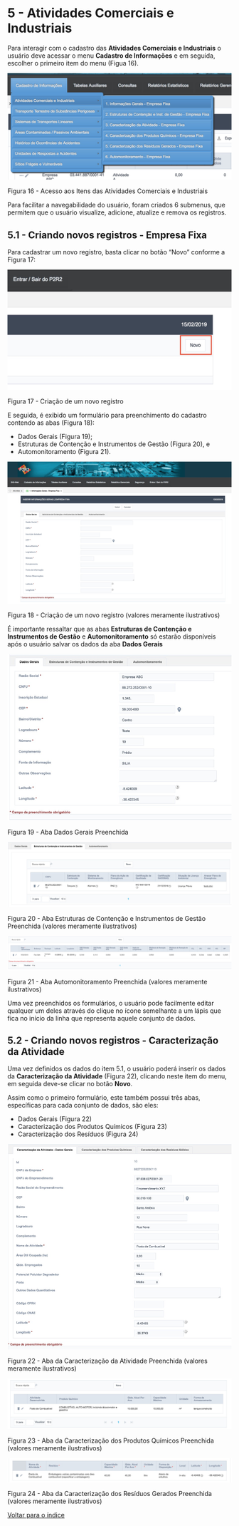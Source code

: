 # 5 - Atividades Comerciais e Industriais


Para interagir com o cadastro das **Atividades Comerciais e Industriais** o usuário deve acessar o menu **Cadastro de Informações** e em seguida, escolher o primeiro item do menu (Figua 16).


![image](../img/5/16.png)

Figura 16 - Acesso aos Itens das Atividades Comerciais e Industriais


Para facilitar a navegabilidade do usuário, foram criados 6 submenus, que permitem que o usuário visualize, adicione, atualize e remova os registros.


## 5.1 - Criando novos registros - Empresa Fixa

Para cadastrar um novo registro, basta clicar no botão “Novo” conforme a Figura 17:

![image](../img/5/17.jpg)

Figura 17 - Criação de um novo registro

E seguida, é exibido um formulário para preenchimento do cadastro contendo as abas (Figura 18):

- Dados Gerais (Figura 19);
- Estruturas de Contenção e Instrumentos de Gestão (Figura 20), e
- Automonitoramento (Figura 21).


![image](../img/5/18.jpg)

Figura 18 - Criação de um novo registro (valores meramente ilustrativos)


É importante ressaltar que as abas **Estruturas de Contenção e Instrumentos de Gestão** e **Automonitoramento** só estarão disponíveis após o usuário salvar os dados da aba **Dados Gerais**


![image](../img/5/19.jpg)

Figura 19 - Aba Dados Gerais Preenchida


![image](../img/5/20.jpg)

Figura 20 - Aba Estruturas de Contenção e Instrumentos de Gestão Preenchida (valores meramente ilustrativos)


![image](../img/5/21.jpg)

Figura 21 - Aba Automonitoramento Preenchida (valores meramente ilustrativos)


Uma vez preenchidos os formulários, o usuário pode facilmente editar qualquer um deles através do clique no ícone semelhante a um lápis que fica no início da linha que representa aquele conjunto de dados.


## 5.2 - Criando novos registros - Caracterização da Atividade


Uma vez definidos os dados do item 5.1, o usuário poderá inserir os dados da **Caracterização da Atividade** (Figura 22), clicando neste item do menu, em seguida deve-se clicar no botão **Novo**.

Assim como o primeiro formulário, este também possui três abas, específicas para cada conjunto de dados, são eles:

- Dados Gerais (Figura 22)
- Caracterização dos Produtos Químicos (Figura 23)
- Caracterização dos Resíduos (Figura 24)


![image](../img/5/22.jpg)

Figura 22 - Aba da Caracterização da Atividade Preenchida (valores meramente ilustrativos)


![image](../img/5/23.jpg)

Figura 23 - Aba da Caracterização dos Produtos Químicos Preenchida (valores meramente ilustrativos)


![image](../img/5/24.jpg)

Figura 24 - Aba da Caracterização dos Resíduos Gerados Preenchida (valores meramente ilustrativos)



[Voltar para o índice][1]

[1]:https://github.com/marcellobenigno/p2r2-doc
